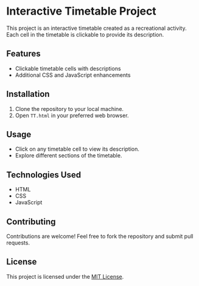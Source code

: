 # Interactive Timetable Project

This project is an interactive timetable created as a recreational activity. Each cell in the timetable is clickable to provide its description.

## Features
- Clickable timetable cells with descriptions
- Additional CSS and JavaScript enhancements

## Installation
1. Clone the repository to your local machine.
2. Open `TT.html` in your preferred web browser.

## Usage
- Click on any timetable cell to view its description.
- Explore different sections of the timetable.

## Technologies Used
- HTML
- CSS
- JavaScript

## Contributing
Contributions are welcome! Feel free to fork the repository and submit pull requests.

## License
This project is licensed under the [MIT License](LICENSE).




